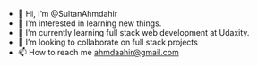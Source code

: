 - 👋 Hi, I’m @SultanAhmdahir
- 👀 I’m interested in learning new things.
- 🌱 I’m currently learning full stack web development at Udaxity.
- 💞️ I’m looking to collaborate on full stack projects
- 📫 How to reach me ahmdaahir@gmail.com

<!---
SultanAhmdahir/SultanAhmdahir is a ✨ special ✨ repository because its `README.md` (this file) appears on your GitHub profile.
You can click the Preview link to take a look at your changes.
--->
